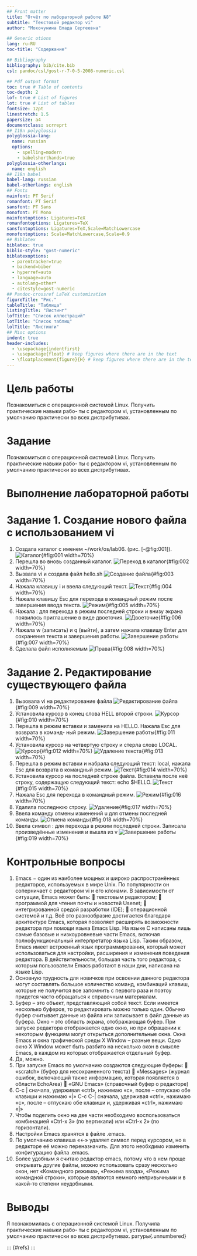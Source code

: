 ```yaml
---
## Front matter
title: "Отчёт по лабораторной работе №8"
subtitle: "Текстовой редактор vi"
author: "Мокочунина Влада Сергеевна"

## Generic otions
lang: ru-RU
toc-title: "Содержание"

## Bibliography
bibliography: bib/cite.bib
csl: pandoc/csl/gost-r-7-0-5-2008-numeric.csl

## Pdf output format
toc: true # Table of contents
toc-depth: 2
lof: true # List of figures
lot: true # List of tables
fontsize: 12pt
linestretch: 1.5
papersize: a4
documentclass: scrreprt
## I18n polyglossia
polyglossia-lang:
  name: russian
  options:
	- spelling=modern
	- babelshorthands=true
polyglossia-otherlangs:
  name: english
## I18n babel
babel-lang: russian
babel-otherlangs: english
## Fonts
mainfont: PT Serif
romanfont: PT Serif
sansfont: PT Sans
monofont: PT Mono
mainfontoptions: Ligatures=TeX
romanfontoptions: Ligatures=TeX
sansfontoptions: Ligatures=TeX,Scale=MatchLowercase
monofontoptions: Scale=MatchLowercase,Scale=0.9
## Biblatex
biblatex: true
biblio-style: "gost-numeric"
biblatexoptions:
  - parentracker=true
  - backend=biber
  - hyperref=auto
  - language=auto
  - autolang=other*
  - citestyle=gost-numeric
## Pandoc-crossref LaTeX customization
figureTitle: "Рис."
tableTitle: "Таблица"
listingTitle: "Листинг"
lofTitle: "Список иллюстраций"
lotTitle: "Список таблиц"
lolTitle: "Листинги"
## Misc options
indent: true
header-includes:
  - \usepackage{indentfirst}
  - \usepackage{float} # keep figures where there are in the text
  - \floatplacement{figure}{H} # keep figures where there are in the text
---
```


# Цель работы

Познакомиться с операционной системой Linux. Получить практические навыки рабо-
ты с редактором vi, установленным по умолчанию практически во всех дистрибутивах.

# Задание

Познакомиться с операционной системой Linux. Получить практические навыки рабо-
ты с редактором vi, установленным по умолчанию практически во всех дистрибутивах.

# Выполнение лабораторной работы

# Задание 1. Создание нового файла с использованием vi

1. Создала каталог с именем ~/work/os/lab06. (рис. [-@fig:001]).
![Каталог](image/1.png){#fig:001 width=70%}
2. Перешла во вновь созданный каталог.
![Переход в каталог](image/2.png){#fig:002 width=70%}
3. Вызвала vi и создала файл hello.sh
![Создание файла](image/3.png){#fig:003 width=70%}
4. Нажала клавишу i и ввела следующий текст.
![Текст](image/4.png){#fig:004 width=70%}
5. Нажала клавишу Esc для перехода в командный режим после завершения ввода
текста.
![Режим](image/5.png){#fig:005 width=70%}
6. Нажала : для перехода в режим последней строки и внизу экрана появилось
приглашение в виде двоеточия.
![Двоеточие](image/6.png){#fig:006 width=70%}
7. Нажала w (записать) и q (выйти), а затем нажала клавишу Enter для сохранения
текста и завершения работы.
![Завершение работы](image/7.png){#fig:007 width=70%}
8. Сделала файл исполняемым
![Права](image/8.png){#fig:008 width=70%}

# Задание 2. Редактирование существующего файла
1. Вызовала vi на редактирование файла
![Редактирование файла](image/9.png){#fig:009 width=70%}
2. Установила курсор в конец слова HELL второй строки.
![Курсор](image/10.png){#fig:010 width=70%}
3. Перешла в режим вставки и заменила на HELLO. Нажала Esc для возврата в команд-
ный режим.
![Завершение работы](image/11.png){#fig:011 width=70%}
4. Установила курсор на четвертую строку и стерла слово LOCAL.
![Курсор](image/12.png){#fig:012 width=70%}
![Удаление текста](image/13.png){#fig:013 width=70%}
5. Перешла в режим вставки и набрала следующий текст: local, нажала Esc для
возврата в командный режим.
![Текст](image/14.png){#fig:014 width=70%}
6. Установила курсор на последней строке файла. Вставила после неё строку, содержащую
следующий текст: echo $HELLO.
![Текст](image/15.png){#fig:015 width=70%}
7. Нажала Esc для перехода в командный режим.
![Режим](image/16.png){#fig:016 width=70%}
8. Удалила последнюю строку.
![Удаление](image/17.png){#fig:017 width=70%}
9. Ввела команду отмены изменений u для отмены последней команды.
![Отмена команды](image/18.png){#fig:018 width=70%}
10. Ввела символ : для перехода в режим последней строки. Записала произведённые
изменения и вышла из v
![Завершение работы](image/19.png){#fig:019 width=70%}

# Контрольные вопросы

1) Emacs − один из наиболее мощных и широко распространённых
редакторов, используемых в мире Unix. По популярности он
соперничает с редактором vi и его клонами. В зависимости от ситуации,
Emacs может быть:
 текстовым редактором;
 программой для чтения почты и новостей Usenet;
 интегрированной средой разработки (IDE);
 операционной системой и т.д.
Всё это разнообразие достигается благодаря архитектуре Emacs,
которая позволяет расширять возможности редактора при помощи
языка Emacs Lisp. На языке C написаны лишь самые базовые и
низкоуровневые части Emacs, включая полнофункциональный
интерпретатор языка Lisp. Таким образом, Emacs имеет встроенный
язык программирования, который может использоваться для настройки,
расширения и изменения поведения редактора. В действительности,
большая часть того редактора, с которым пользователи Emacs работают
в наши дни, написана на языке Lisp.
2) Основную трудность для новичков при освоении данного редактора
могут составлять большое количество команд, комбинаций клавиш,
которые не получится все запомнить с первого раза и поэтоу придется
часто обращаться к справочным материалам.
3) Буфер – это объект, представляющий собой текст. Если имеется
несколько буферов, то редактировать можно только один. Обычно буфер
считывает данные из файла или записывает в файл данные из буфера.
Окно – это область экрана, отображающая буфер. При запуске редактора
отображается одно окно, но при обращении к некоторым функциям
могут открыться дополнительные окна. Окна Emacs и окна графической
среды X Window – разные вещи. Одно окно X Window может быть
разбито на несколько окон в смысле Emacs, в каждом из которых
отображается отдельный буфер.
4) Да, можно.
5) При запуске Emacs по умолчанию создаются следующие буферы:
 «scratch» (буфер для несохраненного текста)
 «Messages» (журнал ошибок, включающий также информацию,
которая появляется в области EchoArea)
 «GNU Emacs» (справочный буфер о редакторе)
6) C-c | сначала, удерживая «ctrl», нажимаю «c», после – отпускаю обе
клавиши и нажимаю «|»
C-c C-| сначала, удерживая «ctrl», нажимаю «с», после – отпускаю обе
клавиши и, удерживая «ctrl», нажимаю «|»
7) Чтобы поделить окно на две части необходимо воспользоваться
комбинацией «Ctrl-x 3» (по вертикали) или «Ctrl-x 2» (по горизонтали).
8) Настройки Emacs хранятся в файле .emacs.
9) По умолчанию клавиша «←» удаляет символ перед курсором, но в
редакторе её можно переназначить. Для этого необхдимо изменить
конфигурацию файла .emacs.
10) Более удобным я считаю редактор emacs, потому что в нем проще
открывать другие файлы, можно использовать сразу несколько окон, нет
«Командного режима», «Режима ввода», «Режима командной строки»,
которые являются немного непривычными и в какой-то степени
неудобными.

# Выводы

Я познакомилась с операционной системой Linux. Получила практические навыки рабо-
ты с редактором vi, установленным по умолчанию практически во всех дистрибутивах.
ратуры{.unnumbered}

::: {#refs}
:::
